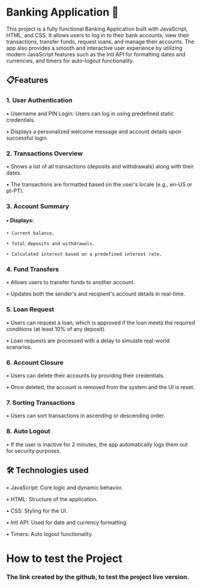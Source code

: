 # Banking Application 🏦

This project is a fully functional Banking Application built with JavaScript, HTML, and CSS. It allows users to log in to their bank accounts, view their transactions, transfer funds, request loans, and manage their accounts. The app also provides a smooth and interactive user experience by utilizing modern JavaScript features such as the Intl API for formatting dates and currencies, and timers for auto-logout functionality.

## 📋Features

### 1. User Authentication

• Username and PIN Login: Users can log in using predefined static credentials.

• Displays a personalized welcome message and account details upon successful login.

### 2. Transactions Overview

• Shows a list of all transactions (deposits and withdrawals) along with their dates.

• The transactions are formatted based on the user's locale (e.g., en-US or pt-PT).

### 3. Account Summary

#### • Displays:

    • Current balance.

    • Total deposits and withdrawals.

    • Calculated interest based on a predefined interest rate.

### 4. Fund Transfers

• Allows users to transfer funds to another account.

• Updates both the sender's and recipient's account details in real-time.

### 5. Loan Request

• Users can request a loan, which is approved if the loan meets the required conditions (at least 10% of any deposit).

• Loan requests are processed with a delay to simulate real-world scenarios.

### 6. Account Closure

• Users can delete their accounts by providing their credentials.

• Once deleted, the account is removed from the system and the UI is reset.

### 7. Sorting Transactions

• Users can sort transactions in ascending or descending order.

### 8. Auto Logout

• If the user is inactive for 2 minutes, the app automatically logs them out for security purposes.

## 🛠️ Technologies used

• JavaScript: Core logic and dynamic behavior.

• HTML: Structure of the application.

• CSS: Styling for the UI.

• Intl API: Used for date and currency formatting.

• Timers: Auto logout functionality.

# How to test the Project

### The link created by the github, to test the project live version.



